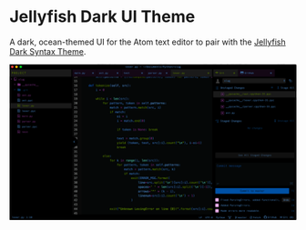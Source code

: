 # Jellyfish Dark UI Theme

A dark, ocean-themed UI for the Atom text editor to pair with the [Jellyfish Dark Syntax Theme](https://atom.io/themes/jellyfish-dark-syntax).

![Jellyfish Dark UI in action](https://github.com/fuzzballcat/jellyfish-dark-ui/blob/master/img/ui.png)
